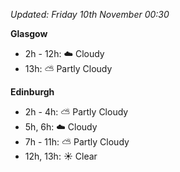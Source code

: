 *Updated: Friday 10th November 00:30*

**Glasgow**

* 2h - 12h: :cloud: Cloudy
* 13h: :partly_sunny: Partly Cloudy

**Edinburgh**

* 2h - 4h: :partly_sunny: Partly Cloudy
* 5h, 6h: :cloud: Cloudy
* 7h - 11h: :partly_sunny: Partly Cloudy
* 12h, 13h: :sunny: Clear
